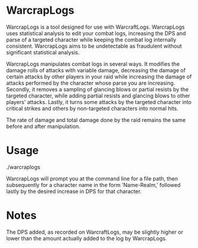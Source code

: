 # WarcrapLogs

WarcrapLogs is a tool designed for use with WarcraftLogs. WarcrapLogs uses statistical analysis to edit your combat logs, increasing the DPS and parse of a targeted character while keeping the combat log internally consistent. WarcrapLogs aims to be undetectable as fraudulent without significant statistical analysis.

WarcrapLogs manipulates combat logs in several ways. It modifies the damage rolls of attacks with variable damage, decreasing the damage of certain attacks by other players in your raid while increasing the damage of attacks performed by the character whose parse you are increasing. Secondly, it removes a sampling of glancing blows or partial resists by the targeted character, while adding partial resists and glancing blows to other players' attacks. Lastly, it turns some attacks by the targeted character into critical strikes and others by non-targeted characters into normal hits.

The rate of damage and total damage done by the raid remains the same before and after manipulation.

# Usage

./warcraplogs

WarcrapLogs will prompt you at the command line for a file path, then subsequently for a character name in the form 'Name-Realm,' followed lastly by the desired increase in DPS for that character.

# Notes

The DPS added, as recorded on WarcraftLogs, may be slightly higher or lower than the amount actually added to the log by WarcrapLogs.
